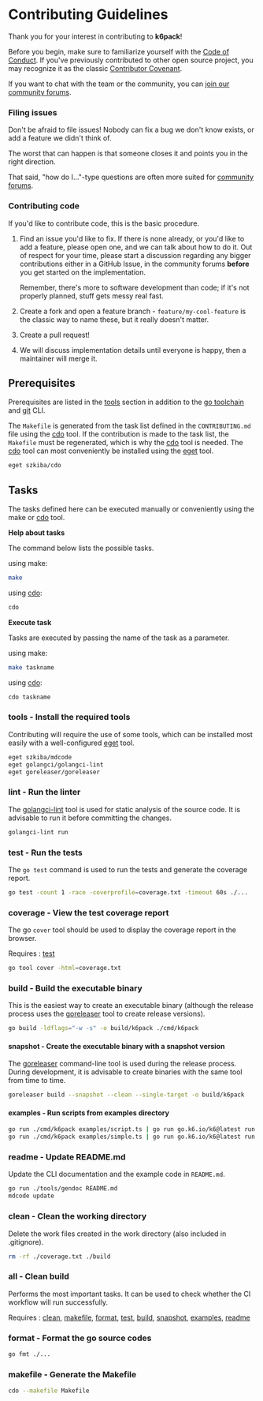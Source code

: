 # Contributing Guidelines

Thank you for your interest in contributing to **k6pack**!

Before you begin, make sure to familiarize yourself with the [Code of Conduct](CODE_OF_CONDUCT.md). If you've previously contributed to other open source project, you may recognize it as the classic [Contributor Covenant](https://contributor-covenant.org/).

If you want to chat with the team or the community, you can [join our community forums](https://community.grafana.com/c/grafana-k6).

### Filing issues

Don't be afraid to file issues! Nobody can fix a bug we don't know exists, or add a feature we didn't think of.

The worst that can happen is that someone closes it and points you in the right direction.

That said, "how do I..."-type questions are often more suited for [community forums](https://community.grafana.com/c/grafana-k6).

### Contributing code

If you'd like to contribute code, this is the basic procedure.

1. Find an issue you'd like to fix. If there is none already, or you'd like to add a feature, please open one, and we can talk about how to do it. Out of respect for your time, please start a discussion regarding any bigger contributions either in a GitHub Issue, in the community forums **before** you get started on the implementation.
  
   Remember, there's more to software development than code; if it's not properly planned, stuff gets messy real fast.

2. Create a fork and open a feature branch - `feature/my-cool-feature` is the classic way to name these, but it really doesn't matter.

3. Create a pull request!

4. We will discuss implementation details until everyone is happy, then a maintainer will merge it.

## Prerequisites

Prerequisites are listed in the [tools] section in addition to the [go toolchain](https://go101.org/article/go-toolchain.html) and [git](https://git-scm.com/) CLI.

The `Makefile` is generated from the task list defined in the `CONTRIBUTING.md` file using the [cdo] tool. If the contribution is made to the task list, the `Makefile` must be regenerated, which is why the [cdo] tool is needed. The [cdo] tool can most conveniently be installed using the [eget] tool.

```bash
eget szkiba/cdo
```

[cdo]: https://github.com/szkiba/cdo
[eget]: https://github.com/zyedidia/eget

## Tasks

The tasks defined here can be executed manually or conveniently using the make or [cdo] tool.

**Help about tasks**

The command below lists the possible tasks.

using make:

```bash
make
```

using [cdo]:

```bash
cdo
```

**Execute task**

Tasks are executed by passing the name of the task as a parameter.

using make:

```bash
make taskname
```

using [cdo]:

```bash
cdo taskname
```

### tools - Install the required tools

Contributing will require the use of some tools, which can be installed most easily with a well-configured [eget] tool.

```bash
eget szkiba/mdcode
eget golangci/golangci-lint
eget goreleaser/goreleaser
```

[tools]: #tools---install-the-required-tools
[mdcode]: https://github.com/szkiba/mdcode
[golangci-lint]: https://github.com/golangci/golangci-lint
[goreleaser]: https://github.com/goreleaser/goreleaser

### lint - Run the linter

The [golangci-lint] tool is used for static analysis of the source code. It is advisable to run it before committing the changes.

```bash
golangci-lint run
```

### test - Run the tests

The `go test` command is used to run the tests and generate the coverage report.

```bash
go test -count 1 -race -coverprofile=coverage.txt -timeout 60s ./...
```

[test]: <#test---run-the-tests>

### coverage - View the test coverage report

The go `cover` tool should be used to display the coverage report in the browser.

Requires
: [test]

```bash
go tool cover -html=coverage.txt
```

### build - Build the executable binary

This is the easiest way to create an executable binary (although the release process uses the [goreleaser] tool to create release versions).

```bash
go build -ldflags="-w -s" -o build/k6pack ./cmd/k6pack
```

[build]: <#build---build-the-executable-binary>

#### snapshot - Create the executable binary with a snapshot version

The [goreleaser] command-line tool is used during the release process. During development, it is advisable to create binaries with the same tool from time to time.

```bash
goreleaser build --snapshot --clean --single-target -o build/k6pack
```

[snapshot]: <#snapshot---create-the-executable-binary-with-a-snapshot-version>

#### examples - Run scripts from examples directory

```bash
go run ./cmd/k6pack examples/script.ts | go run go.k6.io/k6@latest run -
go run ./cmd/k6pack examples/simple.ts | go run go.k6.io/k6@latest run -
```

[examples]: <#examples---run-scripts-from-examples-directory>

### readme - Update README.md

Update the CLI documentation and the example code in `README.md`.

```bash
go run ./tools/gendoc README.md
mdcode update
```

[readme]: <#readme---update-readmemd>

### clean - Clean the working directory

Delete the work files created in the work directory (also included in .gitignore).

```bash
rm -rf ./coverage.txt ./build
```

[clean]: <#clean---clean-the-working-directory>

### all - Clean build

Performs the most important tasks. It can be used to check whether the CI workflow will run successfully.

Requires
: [clean], [makefile], [format], [test], [build], [snapshot], [examples], [readme]

### format - Format the go source codes

```bash
go fmt ./...
```

[format]: <#format---format-the-go-source-codes>

### makefile - Generate the Makefile

```bash
cdo --makefile Makefile
```

[makefile]: <#makefile---generate-the-makefile>
